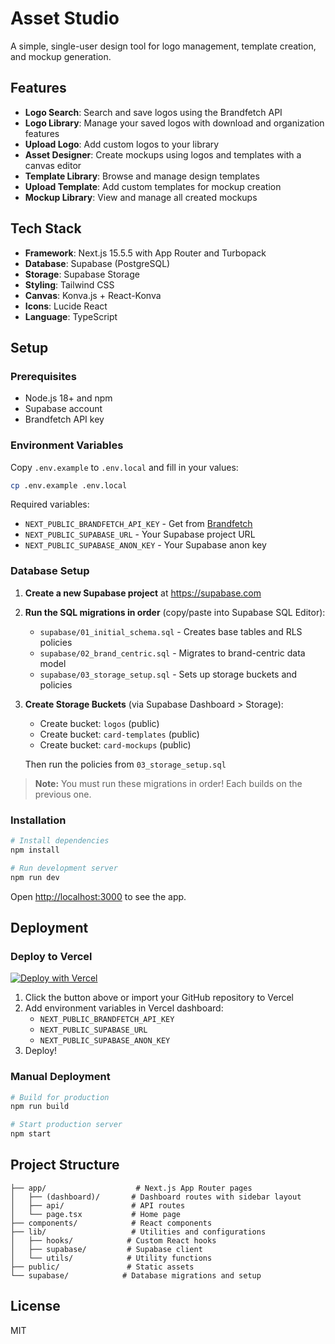 # Asset Studio

A simple, single-user design tool for logo management, template creation, and mockup generation.

## Features

- **Logo Search**: Search and save logos using the Brandfetch API
- **Logo Library**: Manage your saved logos with download and organization features
- **Upload Logo**: Add custom logos to your library
- **Asset Designer**: Create mockups using logos and templates with a canvas editor
- **Template Library**: Browse and manage design templates
- **Upload Template**: Add custom templates for mockup creation
- **Mockup Library**: View and manage all created mockups

## Tech Stack

- **Framework**: Next.js 15.5.5 with App Router and Turbopack
- **Database**: Supabase (PostgreSQL)
- **Storage**: Supabase Storage
- **Styling**: Tailwind CSS
- **Canvas**: Konva.js + React-Konva
- **Icons**: Lucide React
- **Language**: TypeScript

## Setup

### Prerequisites

- Node.js 18+ and npm
- Supabase account
- Brandfetch API key

### Environment Variables

Copy `.env.example` to `.env.local` and fill in your values:

```bash
cp .env.example .env.local
```

Required variables:
- `NEXT_PUBLIC_BRANDFETCH_API_KEY` - Get from [Brandfetch](https://brandfetch.com)
- `NEXT_PUBLIC_SUPABASE_URL` - Your Supabase project URL
- `NEXT_PUBLIC_SUPABASE_ANON_KEY` - Your Supabase anon key

### Database Setup

1. **Create a new Supabase project** at https://supabase.com

2. **Run the SQL migrations in order** (copy/paste into Supabase SQL Editor):
   - `supabase/01_initial_schema.sql` - Creates base tables and RLS policies
   - `supabase/02_brand_centric.sql` - Migrates to brand-centric data model
   - `supabase/03_storage_setup.sql` - Sets up storage buckets and policies

3. **Create Storage Buckets** (via Supabase Dashboard > Storage):
   - Create bucket: `logos` (public)
   - Create bucket: `card-templates` (public)
   - Create bucket: `card-mockups` (public)

   Then run the policies from `03_storage_setup.sql`

> **Note:** You must run these migrations in order! Each builds on the previous one.

### Installation

```bash
# Install dependencies
npm install

# Run development server
npm run dev
```

Open [http://localhost:3000](http://localhost:3000) to see the app.

## Deployment

### Deploy to Vercel

[![Deploy with Vercel](https://vercel.com/button)](https://vercel.com/new/clone?repository-url=https://github.com/yourusername/asset-studio)

1. Click the button above or import your GitHub repository to Vercel
2. Add environment variables in Vercel dashboard:
   - `NEXT_PUBLIC_BRANDFETCH_API_KEY`
   - `NEXT_PUBLIC_SUPABASE_URL`
   - `NEXT_PUBLIC_SUPABASE_ANON_KEY`
3. Deploy!

### Manual Deployment

```bash
# Build for production
npm run build

# Start production server
npm start
```

## Project Structure

```
├── app/                    # Next.js App Router pages
│   ├── (dashboard)/       # Dashboard routes with sidebar layout
│   ├── api/               # API routes
│   └── page.tsx           # Home page
├── components/            # React components
├── lib/                   # Utilities and configurations
│   ├── hooks/            # Custom React hooks
│   ├── supabase/         # Supabase client
│   └── utils/            # Utility functions
├── public/               # Static assets
└── supabase/            # Database migrations and setup
```

## License

MIT